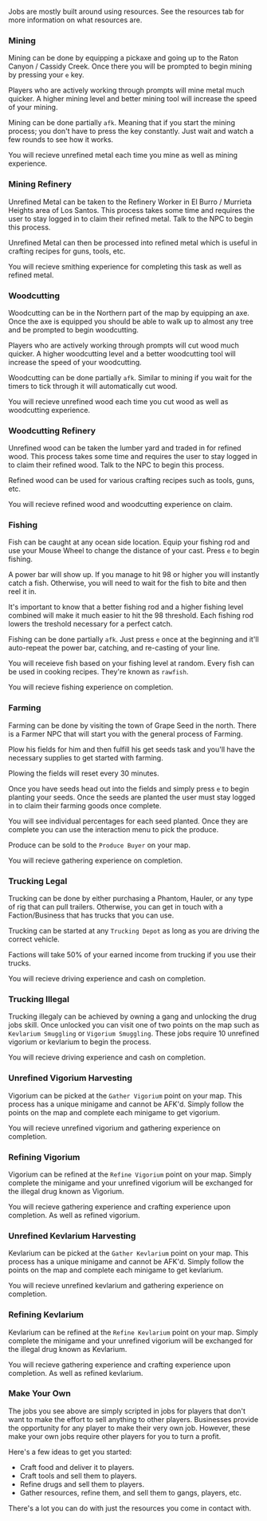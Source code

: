 Jobs are mostly built around using resources. See the resources tab for more information on what resources are.

### Mining
Mining can be done by equipping a pickaxe and going up to the Raton Canyon / Cassidy Creek. Once there you will be prompted to begin mining by pressing your `e` key.

Players who are actively working through prompts will mine metal much quicker. A higher mining level and better mining tool will increase the speed of your mining.

Mining can be done partially `afk`. Meaning that if you start the mining process; you don't have to press the key constantly. Just wait and watch a few rounds to see how it works.

You will recieve unrefined metal each time you mine as well as mining experience.

### Mining Refinery
Unrefined Metal can be taken to the Refinery Worker in El Burro / Murrieta Heights area of Los Santos. This process takes some time and requires the user to stay logged in to claim their refined metal. Talk to the NPC to begin this process.

Unrefined Metal can then be processed into refined metal which is useful in crafting recipes for guns, tools, etc. 

You will recieve smithing experience for completing this task as well as refined metal.

### Woodcutting
Woodcutting can be in the Northern part of the map by equipping an axe. Once the axe is equipped you should be able to walk up to almost any tree and be prompted to begin woodcutting.

Players who are actively working through prompts will cut wood much quicker. A higher woodcutting level and a better woodcutting tool will increase the speed of your woodcutting.

Woodcutting can be done partially `afk`. Similar to mining if you wait for the timers to tick through it will automatically cut wood.

You will recieve unrefined wood each time you cut wood as well as woodcutting experience.

### Woodcutting Refinery
Unrefined wood can be taken the lumber yard and traded in for refined wood.  This process takes some time and requires the user to stay logged in to claim their refined wood. Talk to the NPC to begin this process.

Refined wood can be used for various crafting recipes such as tools, guns, etc.

You will recieve refined wood and woodcutting experience on claim.

### Fishing
Fish can be caught at any ocean side location. Equip your fishing rod and use your Mouse Wheel to change the distance of your cast. Press `e`  to begin fishing.

A power bar will show up. If you manage to hit 98 or higher you will instantly catch a fish. Otherwise, you will need to wait for the fish to bite and then reel it in.

It's important to know that a better fishing rod and a higher fishing level combined will make it much easier to hit the 98 threshold. Each fishing rod lowers the treshold necessary for a perfect catch.

Fishing can be done partially `afk`. Just press `e` once at the beginning and it'll auto-repeat the power bar, catching, and re-casting of your line.

You will receieve fish based on your fishing level at random. Every fish can be used in cooking recipes. They're known as `rawfish`.

You will recieve fishing experience on completion.

### Farming
Farming can be done by visiting the town of Grape Seed in the north. There is a Farmer NPC that will start you with the general process of Farming.

Plow his fields for him and then fulfill his get seeds task and you'll have the necessary supplies to get started with farming.

Plowing the fields will reset every 30 minutes.

Once you have seeds head out into the fields and simply press `e` to begin planting your seeds. Once the seeds are planted the user must stay logged in to claim their farming goods once complete.

You will see individual percentages for each seed planted. Once they are complete you can use the interaction menu to pick the produce.

Produce can be sold to the `Produce Buyer` on your map.

You will recieve gathering experience on completion.

### Trucking Legal
Trucking can be done by either purchasing a Phantom, Hauler, or any type of rig that can pull trailers. Otherwise, you can get in touch with a Faction/Business that has trucks that you can use.

Trucking can be started at any `Trucking Depot` as long as you are driving the correct vehicle.

Factions will take 50% of your earned income from trucking if you use their trucks.

You will recieve driving experience and cash on completion.

### Trucking Illegal
Trucking illegaly can be achieved by owning a gang and unlocking the drug jobs skill. Once unlocked you can visit one of two points on the map such as `Kevlarium Smuggling` or `Vigorium Smuggling`. These jobs require 10 unrefined vigorium or kevlarium to begin the process.

You will recieve driving experience and cash on completion.

### Unrefined Vigorium Harvesting
Vigorium can be picked at the `Gather Vigorium` point on your map. This process has a unique minigame and cannot be AFK'd. Simply follow the points on the map and complete each minigame to get vigorium.

You will recieve unrefined vigorium and gathering experience on completion.

### Refining Vigorium
Vigorium can be refined at the `Refine Vigorium` point on your map. Simply complete the minigame and your unrefined vigorium will be exchanged for the illegal drug known as Vigorium.

You will recieve gathering experience and crafting experience upon completion. As well as refined vigorium.


### Unrefined Kevlarium Harvesting
Kevlarium can be picked at the `Gather Kevlarium` point on your map. This process has a unique minigame and cannot be AFK'd. Simply follow the points on the map and complete each minigame to get kevlarium.

You will recieve unrefined kevlarium and gathering experience on completion.

### Refining Kevlarium
Kevlarium can be refined at the `Refine Kevlarium` point on your map. Simply complete the minigame and your unrefined vigorium will be exchanged for the illegal drug known as Kevlarium.

You will recieve gathering experience and crafting experience upon completion. As well as refined kevlarium.

### Make Your Own
The jobs you see above are simply scripted in jobs for players that don't want to make the effort to sell anything to other players. Businesses provide the opportunity for any player to make their very own job. However, these make your own jobs require other players for you to turn a profit.

Here's a few ideas to get you started:

* Craft food and deliver it to players.
* Craft tools and sell them to players.
* Refine drugs and sell them to players.
* Gather resources, refine them, and sell them to gangs, players, etc.

There's a lot you can do with just the resources you come in contact with.
